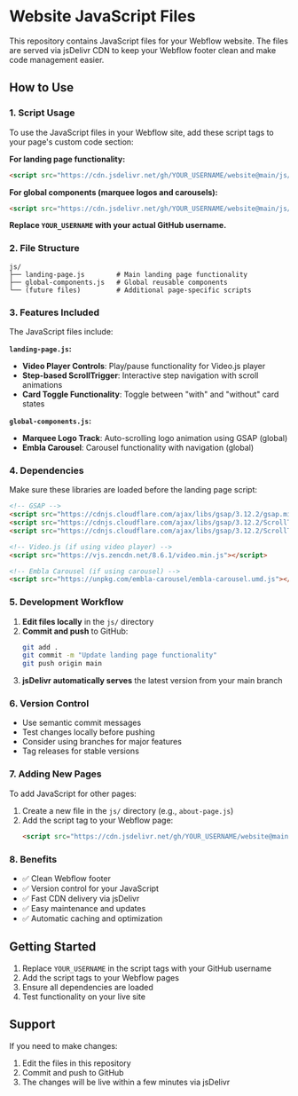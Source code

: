 # Website JavaScript Files

This repository contains JavaScript files for your Webflow website. The files are served via jsDelivr CDN to keep your Webflow footer clean and make code management easier.

## How to Use

### 1. Script Usage

To use the JavaScript files in your Webflow site, add these script tags to your page's custom code section:

**For landing page functionality:**
```html
<script src="https://cdn.jsdelivr.net/gh/YOUR_USERNAME/website@main/js/landing-page.js"></script>
```

**For global components (marquee logos and carousels):**
```html
<script src="https://cdn.jsdelivr.net/gh/YOUR_USERNAME/website@main/js/global-components.js"></script>
```

**Replace `YOUR_USERNAME` with your actual GitHub username.**

### 2. File Structure

```
js/
├── landing-page.js        # Main landing page functionality
├── global-components.js   # Global reusable components
└── (future files)         # Additional page-specific scripts
```

### 3. Features Included

The JavaScript files include:

**`landing-page.js`:**
- **Video Player Controls**: Play/pause functionality for Video.js player
- **Step-based ScrollTrigger**: Interactive step navigation with scroll animations
- **Card Toggle Functionality**: Toggle between "with" and "without" card states

**`global-components.js`:**
- **Marquee Logo Track**: Auto-scrolling logo animation using GSAP (global)
- **Embla Carousel**: Carousel functionality with navigation (global)

### 4. Dependencies

Make sure these libraries are loaded before the landing page script:

```html
<!-- GSAP -->
<script src="https://cdnjs.cloudflare.com/ajax/libs/gsap/3.12.2/gsap.min.js"></script>
<script src="https://cdnjs.cloudflare.com/ajax/libs/gsap/3.12.2/ScrollTrigger.min.js"></script>
<script src="https://cdnjs.cloudflare.com/ajax/libs/gsap/3.12.2/ScrollToPlugin.min.js"></script>

<!-- Video.js (if using video player) -->
<script src="https://vjs.zencdn.net/8.6.1/video.min.js"></script>

<!-- Embla Carousel (if using carousel) -->
<script src="https://unpkg.com/embla-carousel/embla-carousel.umd.js"></script>
```

### 5. Development Workflow

1. **Edit files locally** in the `js/` directory
2. **Commit and push** to GitHub:
   ```bash
   git add .
   git commit -m "Update landing page functionality"
   git push origin main
   ```
3. **jsDelivr automatically serves** the latest version from your main branch

### 6. Version Control

- Use semantic commit messages
- Test changes locally before pushing
- Consider using branches for major features
- Tag releases for stable versions

### 7. Adding New Pages

To add JavaScript for other pages:

1. Create a new file in the `js/` directory (e.g., `about-page.js`)
2. Add the script tag to your Webflow page:
   ```html
   <script src="https://cdn.jsdelivr.net/gh/YOUR_USERNAME/website@main/js/about-page.js"></script>
   ```

### 8. Benefits

- ✅ Clean Webflow footer
- ✅ Version control for your JavaScript
- ✅ Fast CDN delivery via jsDelivr
- ✅ Easy maintenance and updates
- ✅ Automatic caching and optimization

## Getting Started

1. Replace `YOUR_USERNAME` in the script tags with your GitHub username
2. Add the script tags to your Webflow pages
3. Ensure all dependencies are loaded
4. Test functionality on your live site

## Support

If you need to make changes:
1. Edit the files in this repository
2. Commit and push to GitHub
3. The changes will be live within a few minutes via jsDelivr

